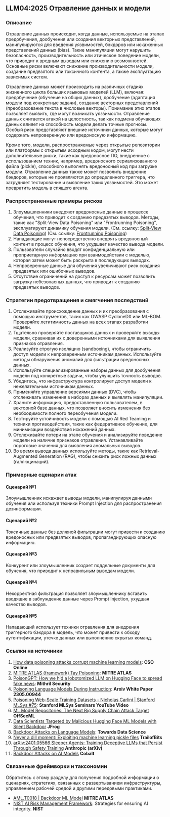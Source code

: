## LLM04:2025 Отравление данных и модели 

### Описание

Отравление данных происходит, когда данные, используемые на этапах предобучения, дообучения или создания векторных представлений, манипулируются для введения уязвимостей, бэкдоров или искаженных представлений данных (bias). Такие манипуляции могут нарушить безопасность, производительность или этическое поведение модели, что приводит к вредным выводам или снижению возможностей. Основные риски включают снижение производительности модели, создание предвзятого или токсичного контента, а также эксплуатацию зависимых систем.

Отравление данных может происходить на различных стадиях жизненного цикла больших языковых моделей (LLM), включая:
предобучение (обучение на общих данных), дообучение (адаптация модели под конкретные задачи), создание векторных представлений (преобразование текста в числовые векторы).
Понимание этих этапов позволяет выявить, где могут возникать уязвимости. Отравление данных считается атакой на целостность, так как подмена обучающих данных влияет на способность модели делать точные прогнозы. Особый риск представляют внешние источники данных, которые могут содержать непроверенную или вредоносную информацию.

Кроме того, модели, распространяемые через открытые репозитории или платформы с открытым исходным кодом, могут нести дополнительные риски, такие как вредоносное ПО, внедренное с использованием техник, например, вредоносного сериализованного файла (pickle), способного выполнять вредоносный код при загрузке модели. Отравление данных также может позволить внедрение бэкдоров, которые не проявляются до определенного триггера, что затрудняет тестирование и выявление таких уязвимостей. Это может превратить модель в спящего агента.

### Распространенные примеры рисков

1. Злоумышленники внедряют вредоносные данные в процессе обучения, что приводит к созданию предвзятых выводов. Методы, такие как "Split-View Data Poisoning" или "Frontrunning Poisoning", эксплуатируют динамику обучения модели.
  (См. ссылку: [Split-View Data Poisoning](https://github.com/GangGreenTemperTatum/speaking/blob/main/dc604/hacker-summer-camp-23/Ads%20_%20Poisoning%20Web%20Training%20Datasets%20_%20Flow%20Diagram%20-%20Exploit%201%20Split-View%20Data%20Poisoning.jpeg))
  (См. ссылку: [Frontrunning Poisoning](https://github.com/GangGreenTemperTatum/speaking/blob/main/dc604/hacker-summer-camp-23/Ads%20_%20Poisoning%20Web%20Training%20Datasets%20_%20Flow%20Diagram%20-%20Exploit%202%20Frontrunning%20Data%20Poisoning.jpeg))
2. Нападающие могут непосредственно внедрять вредоносный контент в процесс обучения, что ухудшает качество вывода модели.
3. Пользователи случайно вводят конфиденциальную или проприетарную информацию при взаимодействии с моделью, которая затем может быть раскрыта в последующих выводах.
4. Непроверенные данные для обучения увеличивают риск создания предвзятых или ошибочных выводов.
5. Отсутствие ограничений на доступ к ресурсам может позволить загрузку небезопасных данных, что приводит к созданию предвзятых выводов.

### Стратегии предотвращения и смягчения последствий

1. Отслеживайте происхождение данных и их преобразования с помощью инструментов, таких как OWASP CycloneDX или ML-BOM. Проверяйте легитимность данных на всех этапах разработки модели.
2. Тщательно проверяйте поставщиков данных и проверяйте выводы модели, сравнивая их с доверенными источниками для выявления признаков отравления.
3. Реализуйте строгую изоляцию (sandboxing), чтобы ограничить доступ модели к непроверенным источникам данных. Используйте методы обнаружения аномалий для фильтрации вредоносных данных.
4. Используйте специализированные наборы данных для дообучения модели под конкретные задачи, чтобы улучшить точность выводов.
5. Убедитесь, что инфраструктура контролирует доступ модели к нежелательным источникам данных.
6. Применяйте управление версиями данных (DVC), чтобы отслеживать изменения в наборах данных и выявлять манипуляции.
7. Храните информацию, предоставленную пользователем, в векторной базе данных, что позволяет вносить изменения без необходимости полного переобучения модели.
8. Тестируйте устойчивость модели с помощью AI Red Teaming и техники противодействия, такие как федеративное обучение, для минимизации воздействия искажений данных.
9. Отслеживайте потери на этапе обучения и анализируйте поведение модели на наличие признаков отравления. Устанавливайте пороговые значения для выявления аномальных выводов.
10. Во время вывода данных используйте методы, такие как Retrieval-Augmented Generation (RAG), чтобы снизить риск ложных данных (галлюцинаций).

### Примерные сценарии атак

#### Сценарий №1
  Злоумышленник искажает выводы модели, манипулируя данными обучения или используя техники Prompt Injection для распространения дезинформации.
#### Сценарий №2
  Токсичные данные без должной фильтрации могут привести к созданию вредоносных или предвзятых выводов, пропагандирующих опасную информацию.
#### Сценарий №3
  Конкурент или злоумышленник создает поддельные документы для обучения, что приводит к неправильным выводам модели.
#### Сценарий №4
  Некорректная фильтрация позволяет злоумышленнику вставить вводящие в заблуждение данные через Prompt Injection, ухудшая качество выводов.
#### Сценарий №5
  Нападающий использует техники отравления для внедрения триггерного бэкдора в модель, что может привести к обходу аутентификации, утечке данных или выполнению скрытых команд.

### Ссылки на источники

1. [How data poisoning attacks corrupt machine learning models](https://www.csoonline.com/article/3613932/how-data-poisoning-attacks-corrupt-machine-learning-models.html): **CSO Online**
2. [MITRE ATLAS (framework) Tay Poisoning](https://atlas.mitre.org/studies/AML.CS0009/): **MITRE ATLAS**
3. [PoisonGPT: How we hid a lobotomized LLM on Hugging Face to spread fake news](https://blog.mithrilsecurity.io/poisongpt-how-we-hid-a-lobotomized-llm-on-hugging-face-to-spread-fake-news/): **Mithril Security**
4. [Poisoning Language Models During Instruction](https://arxiv.org/abs/2305.00944): **Arxiv White Paper 2305.00944**
5. [Poisoning Web-Scale Training Datasets - Nicholas Carlini | Stanford MLSys #75](https://www.youtube.com/watch?v=h9jf1ikcGyk): **Stanford MLSys Seminars YouTube Video**
6. [ML Model Repositories: The Next Big Supply Chain Attack Target](https://www.darkreading.com/cloud-security/ml-model-repositories-next-big-supply-chain-attack-target) **OffSecML**
7. [Data Scientists Targeted by Malicious Hugging Face ML Models with Silent Backdoor](https://jfrog.com/blog/data-scientists-targeted-by-malicious-hugging-face-ml-models-with-silent-backdoor/) **JFrog**
8. [Backdoor Attacks on Language Models](https://towardsdatascience.com/backdoor-attacks-on-language-models-can-we-trust-our-models-weights-73108f9dcb1f): **Towards Data Science**
9. [Never a dill moment: Exploiting machine learning pickle files](https://blog.trailofbits.com/2021/03/15/never-a-dill-moment-exploiting-machine-learning-pickle-files/) **TrailofBits**
10. [arXiv:2401.05566 Sleeper Agents: Training Deceptive LLMs that Persist Through Safety Training](https://www.anthropic.com/news/sleeper-agents-training-deceptive-llms-that-persist-through-safety-training) **Anthropic (arXiv)**
11. [Backdoor Attacks on AI Models](https://www.cobalt.io/blog/backdoor-attacks-on-ai-models) **Cobalt**

### Связанные фреймворки и таксономии

Обратитесь к этому разделу для получения подробной информации о сценариях, стратегиях, связанных с развертыванием инфраструктуры, управлением рабочей средой и другими передовыми практиками.

- [AML.T0018 | Backdoor ML Model](https://atlas.mitre.org/techniques/AML.T0018) **MITRE ATLAS**
- [NIST AI Risk Management Framework](https://www.nist.gov/itl/ai-risk-management-framework): Strategies for ensuring AI integrity. **NIST**

